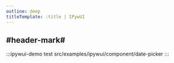 ```yaml
---
outline: deep
titleTemplate: :title | IPywUI
---
```


## #header-mark#
:::ipywui-demo test
src/examples/ipywui/component/date-picker
:::
